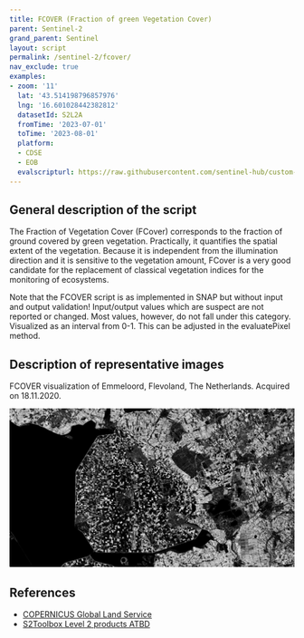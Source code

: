 ```yaml
---
title: FCOVER (Fraction of green Vegetation Cover)
parent: Sentinel-2
grand_parent: Sentinel
layout: script
permalink: /sentinel-2/fcover/
nav_exclude: true
examples:
- zoom: '11'
  lat: '43.514198796857976'
  lng: '16.601028442382812'
  datasetId: S2L2A
  fromTime: '2023-07-01'
  toTime: '2023-08-01'
  platform:
  - CDSE
  - EOB
  evalscripturl: https://raw.githubusercontent.com/sentinel-hub/custom-scripts/master/sentinel-2/fcover/script.js
---
```


## General description of the script

The Fraction of Vegetation Cover (FCover) corresponds to the fraction of ground covered by green vegetation. Practically, it quantifies the spatial extent of the vegetation. Because it is independent from the illumination direction and it is sensitive to the vegetation amount, FCover is a very good candidate for the replacement of classical vegetation indices for the monitoring of ecosystems.

Note that the FCOVER script is as implemented in SNAP but without input and output validation!
Input/output values which are suspect are not reported or changed. Most values, however, do not fall under this category.
Visualized as an interval from 0-1. This can be adjusted in the evaluatePixel method.

## Description of representative images

FCOVER visualization of Emmeloord, Flevoland, The Netherlands. Acquired on 18.11.2020.

![FCOVER of Flevoland](fig/fig1.png)

## References
- [COPERNICUS Global Land Service](https://land.copernicus.eu/global/products/fcover)
- [S2Toolbox Level 2 products ATBD](https://step.esa.int/docs/extra/ATBD_S2ToolBox_L2B_V1.1.pdf)
